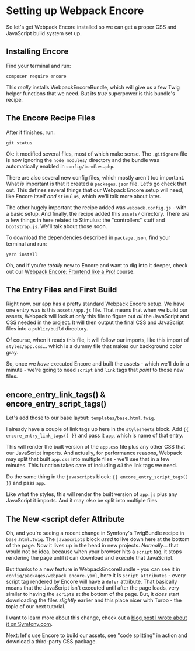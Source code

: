 # Setting up Webpack Encore

So let's get Webpack Encore installed so we can get a proper CSS and JavaScript
build system set up.

## Installing Encore

Find your terminal and run:

```terminal
composer require encore
```

This *really* installs WebpackEncoreBundle, which will give us a few Twig helper
functions that we need. But its *true* superpower is this bundle's recipe.

## The Encore Recipe Files

After it finishes, run:

```terminal
git status
```

Ok: it modified several files, most of which make sense. The `.gitignore` file
is now ignoring the `node_modules/` directory and the bundle was automatically
enabled in `config/bundles.php`.

There are also several new config files, which mostly aren't too important. What
*is* important is that it created a `packages.json` file. Let's go check that out.
This defines several things that our Webpack Encore setup will need, like Encore
itself *and* `stimulus`, which we'll talk more about later.

The other hugely important the recipe added was `webpack.config.js` - with a
basic setup. And finally, the recipe added this `assets/` directory. There *are*
a few things in here related to Stimulus: the "controllers" stuff and
`bootstrap.js`. We'll talk about those soon.

To download the dependencies described in `package.json`, find your terminal and
run:

```terminal
yarn install
```

Oh, and if you're *totally* new to Encore and want to dig into it deeper, check
out our [Webpack Encore: Frontend like a Pro!](https://symfonycasts.com/screencast/webpack-encore)
course.

## The Entry Files and First Build

Right now, our app has a pretty standard Webpack Encore setup. We have one entry
was is this `assets/app.js` file. That means that when we build our assets, Webpack
will look at *only* this file to figure out *all* the JavaScript and CSS needed
in the project. It will then output the final CSS and JavaScript files into a
`public/build` directory.

Of course, when it reads this file, it will follow our imports, like this import
of `styles/app.css`... which is a dummy file that makes our background color gray.

So, once we *have* executed Encore and built the assets - which we'll do in a minute -
we're going to need `script` and `link` tags that *point* to those new files.

## encore_entry_link_tags() & encore_entry_script_tags()

Let's add those to our base layout: `templates/base.html.twig`.

I already have a couple of link tags up here in the `stylesheets` block. Add
`{{ encore_entry_link_tags() }}` and pass it `app`, which is name of that entry.

This will render the built version of the `app.css` file plus any other CSS that
our JavaScript imports. And actually, for performance reasons, Webpack may split
that built `app.css` into multiple files - we'll see that in a few minutes. This
function takes care of including *all* the link tags we need.

Do the same thing in the `javascripts` block: `{{ encore_entry_script_tags() }}`
and pass `app`.

Like what the styles, this will render the built version of `app.js` plus any
JavaScript it imports. And it may *also* be split into multiple files.

## The New &lt;script defer Attribute

Oh, and you're seeing a recent change in Symfony's TwigBundle recipe in
`base.html.twig`. The `javascripts` block *used* to live down here at the bottom
of the page. Now it lives up in the head in new projects. *Normally*... that would
not be idea, because when your browser hits a `script` tag, it stops rendering
the page until it can download and execute that JavaScript.

But thanks to a new feature in WebpackEncoreBundle - you can see it in
`config/packages/webpack_encore.yaml`, here it is `script_attributes` - every
script tag rendered by Encore will have a `defer` attribute. That basically means
that the JavaScript isn't executed until after the page loads, very similar to
having the `scripts` at the bottom of the page. But, it *does* start downloading
the files *slightly* earlier and this place nicer with Turbo - the topic of our
next tutorial.

I want to learn more about this change, check out a
[blog post I wrote about it on Symfony.com](https://symfony.com/blog/moving-script-inside-head-and-the-defer-attribute).

Next: let's use Encore to build our assets, see "code splitting" in action and
download a third-party CSS package.
